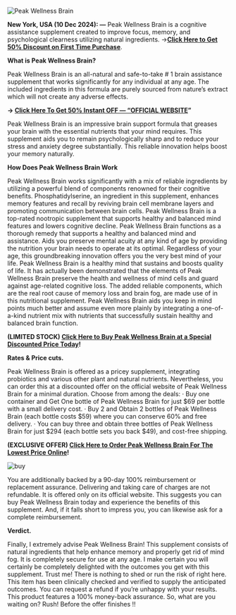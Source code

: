 

![Peak Wellness Brain](https://github.com/user-attachments/assets/776afc8e-4f60-4b5e-9ce6-008d74441b5b)



**New York, USA (10 Dec 2024): —** Peak Wellness Brain is a cognitive assistance supplement created to improve focus, memory, and psychological clearness utilizing natural ingredients. →**[Click Here to Get 50% Discount on First Time Purchase](https://supplementcarts.com/peak-wellness-brain-official/)**.


**What is Peak Wellness Brain?**

Peak Wellness Brain is an all-natural and safe-to-take # 1 brain assistance supplement that works significantly for any individual at any age. The included ingredients in this formula are purely sourced from nature’s extract which will not create any adverse effects.

**→ [Click Here To Get 50% Instant OFF — “OFFICIAL WEBSITE](https://supplementcarts.com/peak-wellness-brain-official/)”**

Peak Wellness Brain is an impressive brain support formula that greases your brain with the essential nutrients that your mind requires. This supplement aids you to remain psychologically sharp and to reduce your stress and anxiety degree substantially. This reliable innovation helps boost your memory naturally.


**How Does Peak Wellness Brain Work**

Peak Wellness Brain works significantly with a mix of reliable ingredients by utilizing a powerful blend of components renowned for their cognitive benefits. Phosphatidylserine, an ingredient in this supplement, enhances memory features and recall by reviving brain cell membrane layers and promoting communication between brain cells.
Peak Wellness Brain is a top-rated nootropic supplement that supports healthy and balanced mind features and lowers cognitive decline. Peak Wellness Brain functions as a thorough remedy that supports a healthy and balanced mind and assistance. Aids you preserve mental acuity at any kind of age by providing the nutrition your brain needs to operate at its optimal.
Regardless of your age, this groundbreaking innovation offers you the very best mind of your life. Peak Wellness Brain is a healthy mind that sustains and boosts quality of life. It has actually been demonstrated that the elements of Peak Wellness Brain preserve the health and wellness of mind cells and guard against age-related cognitive loss.
The added reliable components, which are the real root cause of memory loss and brain fog, are made use of in this nutritional supplement. Peak Wellness Brain aids you keep in mind points much better and assume even more plainly by integrating a one-of-a-kind nutrient mix with nutrients that successfully sustain healthy and balanced brain function.

**(LIMITED STOCK) [Click Here to Buy Peak Wellness Brain at a Special Discounted Price Today](https://supplementcarts.com/peak-wellness-brain-official/)!**


**Rates & Price cuts.**

Peak Wellness Brain is offered as a pricey supplement, integrating probiotics and various other plant and natural nutrients. Nevertheless, you can order this at a discounted offer on the official website of Peak Wellness Brain for a minimal duration. Choose from among the deals:
· Buy one container and Get One bottle of Peak Wellness Brain for just $69 per bottle with a small delivery cost.
· Buy 2 and Obtain 2 bottles of Peak Wellness Brain (each bottle costs $59) where you can conserve 60% and free delivery.
· You can buy three and obtain three bottles of Peak Wellness Brain for just $294 (each bottle sets you back $49), and cost-free shipping.


**(EXCLUSIVE OFFER) [Click Here to Order Peak Wellness Brain For The Lowest Price Online](https://supplementcarts.com/peak-wellness-brain-official/)!**


![buy](https://github.com/user-attachments/assets/12a8eaf1-9b63-4a80-a2ec-de10ef87e514)


You are additionally backed by a 90-day 100% reimbursement or replacement assurance. Delivering and taking care of charges are not refundable. It is offered only on its official website.
This suggests you can buy Peak Wellness Brain today and experience the benefits of this supplement. And, if it falls short to impress you, you can likewise ask for a complete reimbursement.

**Verdict.**

Finally, I extremely advise Peak Wellness Brain! This supplement consists of natural ingredients that help enhance memory and properly get rid of mind fog. It is completely secure for use at any age. I make certain you will certainly be completely delighted with the outcomes you get with this supplement. Trust me! There is nothing to shed or run the risk of right here.
This item has been clinically checked and verified to supply the anticipated outcomes. You can request a refund if you’re unhappy with your results. This product features a 100% money-back assurance. So, what are you waiting on? Rush! Before the offer finishes !!
